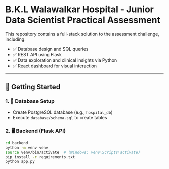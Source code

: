 # B.K.L Walawalkar Hospital - Junior Data Scientist Practical Assessment

This repository contains a full-stack solution to the assessment challenge, including:

- ✅ Database design and SQL queries
- ✅ REST API using Flask
- ✅ Data exploration and clinical insights via Python
- ✅ React dashboard for visual interaction

---

## 🚀 Getting Started

### 1. 🧱 Database Setup

- Create PostgreSQL database (e.g., `hospital_db`)
- Execute `database/schema.sql` to create tables

### 2. 🖥️ Backend (Flask API)

```bash
cd backend
python -m venv venv
source venv/bin/activate  # (Windows: venv\Scripts\activate)
pip install -r requirements.txt
python app.py
